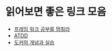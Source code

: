# 읽어보면 좋은 링크 모음

- [프레임 워크 공부를 멈춰라](https://medium.com/@jongyoungpark/프레임워크-공부를-멈춰라-1afa37644474)
- [ATDD](https://boorownie.github.io/2019-11-27/agail_and_atdd)
- [도커의 개념과 실습](https://subicura.com/2017/01/19/docker-guide-for-beginners-1.html)
